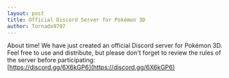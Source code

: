 ```yaml
---
layout: post
title: Official Discord Server for Pokémon 3D
author: Tornado9797
---
```

About time! We have just created an official Discord server for Pokémon 3D. Feel free to use and distribute, but please don't forget to review the rules of the server before participating:  
[https://discord.gg/6X6kGP6](https://discord.gg/6X6kGP6)
